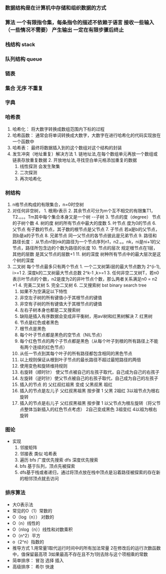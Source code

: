 ### 数据结构是在计算机中存储和组织数据的方式
### 算法 一个有限指令集，每条指令的描述不依赖于语言 接收一些输入（一些情况不需要）  产生输出  一定在有限步骤后终止

### 栈结构 stack
### 队列结构 queue
### 链表
### 集合 无序 不重复
### 字典
### 哈希表
  1. 哈希化： 将大数字转换成数组范围内下标的过程
  2. 哈希函数： 通常会将单词转换成大数字，大数字在进行哈希化的代码实现放在一个函数中
  3. 哈希表： 最终将数据插入到的这个数组对这个结构的封装
  4. 发生冲突（地址重复）解决方法
    1. 链地址法,在每个数组单元再放一个数组或链表存放重复数据
	2. 开放地址法,寻找空白单元格添加重复的数据
	  1. 线性探测 会发生聚集
	  2. 二次探测
	  3. 再次哈希化

### 树结构
  1. n格节点构成的有限集合，n=0时空树
  2. 对任何非空树，
    1. 根用r表示
	2. 其余节点可分为m个互不相交的有限集T1，T2.。。。Tm其中每个集合本身又是一个树 --子树
	3. 节点的度（degree） 节点的子树个数
	4. 树的度 树的所有节点中最大的度数
	5. 叶节点 度为0的节点
	6. 父节点 有子数的节点，其子数的根节点是父节点
	7. 子节点 若a是b的父节点，则b是a的子节点
	8. 兄弟节点 同一父节点的各节点彼此是兄弟节点
	9. 路径和路径长度： 从节点n1到nk的路径为一个节点序列n1，n2.。。nk，ni是ni+1的父节点，路径所包含边的个数为路径的长度
	10. 节点的层次 规定根节点在1层，其他的层数 是其父节点的层数+1
	11. 树的深度 树种所有节点中的最大层次是这个树的深度
  3. 二叉树 每个节点最多只有两个节点
    1. 一个二叉树第i层的最大节点数为 2^(i-1), i>=1
	2. 深度k的二叉树最大节点总数 2^k-1 ,k>=1
	3. 任何非空二叉树T，若n0表示叶节点的个数，n2是度为2的非叶节点个数，那么两者关系满足n0 = n2 +1
	4. 完美二叉树
	5. 完全二叉树
	6. 二叉搜索树 bst  binary search tree
	  1. 如果不为空满足以下特性
	  2. 非空左子树的所有键值小于其根节点的键值
	  3. 非空有子树的所有键值大于其根节点的键值
	  4. 左右子树本身也都是二叉搜索树
	  5. 缺陷是插入有序数据会变成非平衡树，用avl树和红黑树解决
	7. 红黑树
	  1. 节点是红色或者黑色
	  2. 根节点是黑色
	  3. 每个叶子节点都是黑色的空节点（NIL节点）
	  4. 每个红色节点的两个子节点都是黑色（从每个叶子到根的所有路径上不能有两个连续的红色节点）
	  5. 从任一节点到其每个叶子的所有路径都包含相同的黑色节点
	  6. 以上规则保证从根到叶子节点的最长路径不超过最短路径的两倍
	  7. 使用变色和旋转维持规则
	  8. 右旋转（顺时针） 使父节点被自己的左孩子取代，自己成为自己的右孩子
	  8. 左旋转（逆时针）使父节点被自己的右孩子取代，自己成为自己的左孩子
	  8. 插入的节点 的 父红叔红祖黑 变成 父黑叔黑 祖红
	  9. 插入的节点是左儿子 父红叔黑祖黑 按步骤 1 父黑 2祖红 3以祖节点为根右旋转
	  10. 插入的节点是右儿子 父红叔黑祖黑 按步骤 1 以父节点为根左旋转（将父节点整体当新插入的红色节点考虑） 2自己变成黑色 3祖变红 4以祖为根右旋转


### 图论
  * 实现
    1. 邻接矩阵
	2. 邻接表 类似 哈希表
	3. 遍历 bfs 广度优先搜索  dfs 深度优先搜索
	4. bfs 基于队列，顶点先被探索
	5. dfs基于栈或者递归，通过将顶点放在栈中顶点是沿着路径被探索的存在新的相邻顶点就去访问

### 排序算法
  * 大O表示法
  * 常见的O（1）常数的
  * O（log（n）） 对数的
  * O（n）线性的
  * O（nlog（n））线性和对数乘积
  * O（n^2）平方
  * o（2^n）指数的
  * 推导方式 1.用常量1取代运行时间中的所有加法常量 2在修改后的运行次数函数中，值保留最高项 3如果最高不存在且不为1则去除与这个项相乘的常数
  * 简单排序： 冒泡 选择 插入
  * 高级排序： 希尔 快速